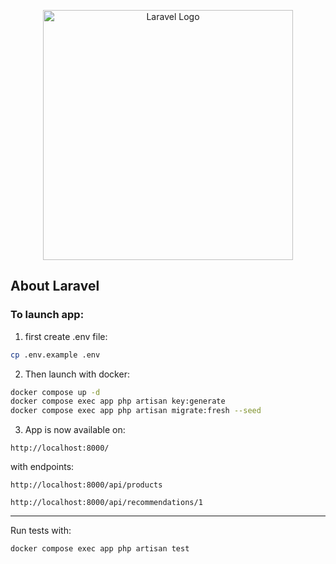 <p align="center"><a href="https://laravel.com" target="_blank"><img src="https://raw.githubusercontent.com/laravel/art/master/logo-lockup/5%20SVG/2%20CMYK/1%20Full%20Color/laravel-logolockup-cmyk-red.svg" width="400" alt="Laravel Logo"></a></p>

## About Laravel

### To launch app:

1. first create .env file:

```bash
cp .env.example .env
```

2. Then launch with docker:

```bash
docker compose up -d
docker compose exec app php artisan key:generate
docker compose exec app php artisan migrate:fresh --seed
```

3. App is now available on:

```
http://localhost:8000/
```

with endpoints:

```
http://localhost:8000/api/products
```
```
http://localhost:8000/api/recommendations/1
```

---

Run tests with:

```bash
docker compose exec app php artisan test
```
